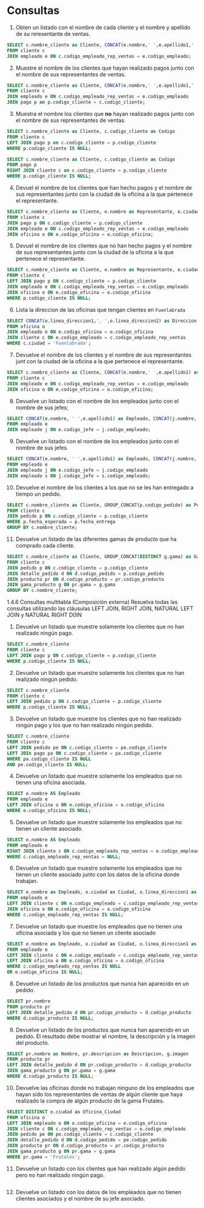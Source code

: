 # Consultas

1. Obten un listado con el nombre de cada cliente y el nombre y apellido de su reresentante de ventas. 
```SQL
SELECT c.nombre_cliente as Cliente, CONCAT(e.nombre,' ',e.apellido1,' ',e.apellido2) as Representante 
FROM cliente c 
JOIN empleado e ON c.codigo_empleado_rep_ventas = e.codigo_empleado;
```
2. Muestre el nombre de los clientes que hayan realizado pagos junto con el nombre de sus representantes de ventas.
```SQL
SELECT c.nombre_cliente as Cliente, CONCAT(e.nombre,' ',e.apellido1,' ',e.apellido2) as Representante 
FROM cliente c 
JOIN empleado e ON c.codigo_empleado_rep_ventas = e.codigo_empleado
JOIN pago p on p.codigo_cliente = c.codigo_cliente;
```
3. Muestra el nombre los clientes que **no** hayan realizado pagos junto con el nombre de sus representantes de ventas.
```SQL
SELECT c.nombre_cliente as Cliente, c.codigo_cliente as Codigo
FROM cliente c
LEFT JOIN pago p on c.codigo_cliente = p.codigo_cliente
WHERE p.codigo_cliente IS NULL;

SELECT c.nombre_cliente as Cliente, c.codigo_cliente as Codigo
FROM pago p
RIGHT JOIN cliente c on c.codigo_cliente = p.codigo_cliente
WHERE p.codigo_cliente IS NULL;
```
4. Devuel el nombre de los clientes que han hecho pagos y el nombre de sus representantes junto con la ciudad de la oficina a la que pertenece el representante.
```SQL
SELECT c.nombre_cliente as Cliente, e.nombre as Representante, o.ciudad as Ciudad
FROM cliente c
JOIN pago p ON c.codigo_cliente = p.codigo_cliente
JOIN empleado e ON c.codigo_empleado_rep_ventas = e.codigo_empleado
JOIN oficina o ON e.codigo_oficina = o.codigo_oficina; 
```
5. Devuel el nombre de los clientes que no han hecho pagos y el nombre de sus representantes junto con la ciudad de la oficina a la que pertenece el representante.
```SQL
SELECT c.nombre_cliente as Cliente, e.nombre as Representante, o.ciudad as Ciudad
FROM cliente c
LEFT JOIN pago p ON c.codigo_cliente = p.codigo_cliente
JOIN empleado e ON c.codigo_empleado_rep_ventas = e.codigo_empleado
JOIN oficina o ON e.codigo_oficina = o.codigo_oficina
WHERE p.codigo_cliente IS NULL;
```
6. Lista la direccion de las oficinas que tengan clientes en `Fuenlabrada`
```SQL
SELECT CONCAT(o.linea_direccion1,', ',o.linea_direccion2) as Direccion
FROM oficina o
JOIN empleado e ON e.codigo_oficina = o.codigo_oficina
JOIN cliente c ON e.codigo_empleado = c.codigo_empleado_rep_ventas
WHERE c.ciudad = 'Fuenlabrada';
```
7. Devuelve el nombre de los clientes y el nombre de sus representantes junt con la ciudad de la oficina a la que pertenece el representante.
```SQL
SELECT c.nombre_cliente as Cliente, CONCAT(e.nombre,' ',e.apellido1) as Representante, o.ciudad as Oficina
FROM cliente c
JOIN empleado e ON c.codigo_empleado_rep_ventas = e.codigo_empleado
JOIN oficina o ON e.codigo_oficina = o.codigo_oficina;
```
8. Devuelve un listado con el nombre de los empleados junto con el nombre de sus jefes;
```SQL
SELECT CONCAT(e.nombre, ' ',e.apellido1) as Empleado, CONCAT(j.nombre,' ',j.apellido1) AS Jefe
FROM empleado e
JOIN empleado j ON e.codigo_jefe = j.codigo_empleado;
```
9. Devuelve un listado con el nombre de los empleados junto con el nombre de sus jefes.
```SQL
SELECT CONCAT(e.nombre, ' ',e.apellido1) as Empleado, CONCAT(j.nombre,' ',j.apellido1) AS Jefe, CONCAT(s.nombre,' ',s.apellido1) AS Superior
FROM empleado e
JOIN empleado j ON e.codigo_jefe = j.codigo_empleado
JOIN empleado s ON j.codigo_jefe = s.codigo_empleado;
```
10. Devuelve el nombre de los clientes a los que no se les han entregado a tiempo un pedido.
```SQL
SELECT c.nombre_cliente as Cliente, GROUP_CONCAT(p.codigo_pedido) as Pedidos_Id
FROM cliente c
JOIN pedido p ON c.codigo_cliente = p.codigo_cliente
WHERE p.fecha_esperada = p.fecha_entrega
GROUP BY c.nombre_cliente;
```
11. Devuelve un listado de las diferentes gamas de producto que ha comprado cada cliente.
```SQL
SELECT c.nombre_cliente as Cliente, GROUP_CONCAT(DISTINCT g.gama) as Gama
FROM cliente c
JOIN pedido p ON c.codigo_cliente = p.codigo_cliente
JOIN detalle_pedido d ON d.codigo_pedido = p.codigo_pedido
JOIN producto pr ON d.codigo_producto = pr.codigo_producto
JOIN gama_producto g ON pr.gama = g.gama
GROUP BY c.nombre_cliente;
```

1.4.6 Consultas multitabla (Composición externa)
Resuelva todas las consultas utilizando las cláusulas LEFT JOIN, RIGHT JOIN, NATURAL LEFT JOIN y NATURAL RIGHT D0IN 

1. Devuelve un listado que muestre solamente los clientes que no han realizado ningún pago. 

```sql
SELECT c.nombre_cliente
FROM cliente c
LEFT JOIN pago p ON c.codigo_cliente = p.codigo_cliente
WHERE p.codigo_cliente IS NULL;
```

2. Devuelve un listado que muestre solamente los clientes que no han realizado ningún pedido.

```sql
SELECT c.nombre_cliente
FROM cliente c
LEFT JOIN pedido p ON c.codigo_cliente = p.codigo_cliente
WHERE p.codigo_cliente IS NULL;
```

3. Devuelve un listado que muestre los clientes que no han realizado ningún pago y los que no han realizado ningún pedido.
```sql
SELECT c.nombre_cliente
FROM cliente c
LEFT JOIN pedido pe ON c.codigo_cliente = pe.codigo_cliente
LEFT JOIn pago pa ON c.codigo_cliente = pa.codigo_cliente
WHERE pa.codigo_cliente IS NULL
AND pe.codigo_cliente IS NULL;

```

4. Devuelve un listado que muestre solamente los empleados que no tienen una oficina asociada.

```sql
SELECT e.nombre AS Empleado
FROM empleado e
LEFT JOIN oficina o ON e.codigo_oficina = o.codigo_oficina
WHERE e.codigo_oficina IS NULL;
```

5. Devuelve un listado que muestre solamente los empleados que no tienen un cliente asociado.

```sql
SELECT e.nombre AS Empleado
FROM empleado e
RIGHT JOIN cliente c ON c.codigo_empleado_rep_ventas = e.codigo_empleado
WHERE c.codigo_empleado_rep_ventas = NULL;
```

6. Devuelve un listado que muestre solamente los empleados que no tienen un cliente asociado junto con los datos de la oficina donde trabajan.

```sql
SELECT e.nombre as Empleado, o.ciudad as Ciudad, o.linea_direccion1 as Direccion, c.codigo_empleado_rep_ventas
FROM empleado e
LEFT JOIN cliente c ON e.codigo_empleado = c.codigo_empleado_rep_ventas
JOIN oficina o ON e.codigo_oficina = o.codigo_oficina
WHERE c.codigo_empleado_rep_ventas IS NULL;
```

7. Devuelve un listado que muestre los empleados que no tienen una oficina asociada y los que no tienen un cliente asociado

```sql
SELECT e.nombre as Empleado, o.ciudad as Ciudad, o.linea_direccion1 as Direccion, c.codigo_empleado_rep_ventas
FROM empleado e
LEFT JOIN cliente c ON e.codigo_empleado = c.codigo_empleado_rep_ventas
LEFT JOIN oficina o ON e.codigo_oficina = o.codigo_oficina
WHERE c.codigo_empleado_rep_ventas IS NULL
OR e.codigo_oficina IS NULL;
```

8. Devuelve un listado de los productos que nunca han aparecido en un pedido.

```sql
SELECT pr.nombre
FROM producto pr
LEFT JOIN detalle_pedido d ON pr.codigo_producto = d.codigo_producto
WHERE d.codigo_producto IS NULL;
```

9.  Devuelve un listado de los productos que nunca han aparecido en un pedido. El resultado debe mostrar el nombre, la descripción y la imagen del producto.

```sql
SELECT pr.nombre as Nombre, pr.descripcion as Descripcion, g.imagen
FROM producto pr
LEFT JOIN detalle_pedido d ON pr.codigo_producto = d.codigo_producto
JOIN gama_producto g ON pr.gama = g.gama
WHERE d.codigo_producto IS NULL;
```

10. Devuelve las oficinas donde no trabajan ninguno de los empleados que hayan sido los representantes de ventas de algún cliente que haya realizado la compra de algún producto de la gama Frutales.

```sql
SELECT DISTINCT o.ciudad as Oficina_Ciudad
FROM oficina o
LEFT JOIN empleado e ON e.codigo_oficina = e.codigo_oficina
JOIN cliente c ON c.codigo_empleado_rep_ventas = e.codigo_empleado
JOIN pedido pe ON pe.codigo_cliente = c.codigo_cliente
JOIN detalle_pedido d ON d.codigo_pedido = pe.codigo_pedido
JOIN producto pr ON d.codigo_producto = pr.codigo_producto
JOIN gama_producto g ON pr.gama = g.gama
WHERE pr.gama = 'Frutales';
```

11. Devuelve un listado con los clientes que han realizado algún pedido pero no han realizado ningún pago.

```sql

```

12. Devuelve un listado con los datos de los empleados que no tienen clientes asociados y el nombre de su jefe asociado.

```sql
```